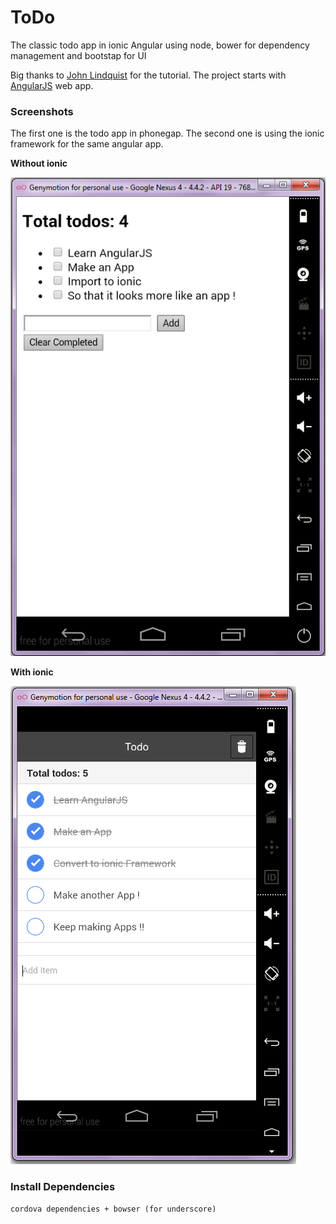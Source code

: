 # ToDo
The classic todo app in ionic Angular using node, bower for dependency management and bootstap for UI

Big thanks to [John Lindquist](https://www.youtube.com/watch?v=WuiHuZq_cg4) for the tutorial. The project starts with [AngularJS](http://angularjs.org/) web app.


### Screenshots

The first one is the todo app in phonegap. The second one is using the ionic framework for the same angular app.

**Without ionic**

![Screenshot](screenshots/todo-angular-without-ionic.png)

**With ionic**

![Screenshot](screenshots/todo-angular-with-ionic.png)


### Install Dependencies
```
cordova dependencies + bowser (for underscore)
```

[git]: http://git-scm.com/
[bower]: http://bower.io
[npm]: https://www.npmjs.org/
[node]: http://nodejs.org
[protractor]: https://github.com/angular/protractor
[jasmine]: http://pivotal.github.com/jasmine/
[karma]: http://karma-runner.github.io
[travis]: https://travis-ci.org/
[http-server]: https://github.com/nodeapps/http-server
